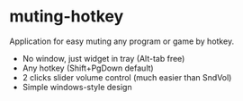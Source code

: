 # muting-hotkey
Application for easy muting any program or game by hotkey.

 - No window, just widget in tray (Alt-tab free)
 - Any hotkey (Shift+PgDown default)
 - 2 clicks slider volume control (much easier than SndVol)
 - Simple windows-style design
